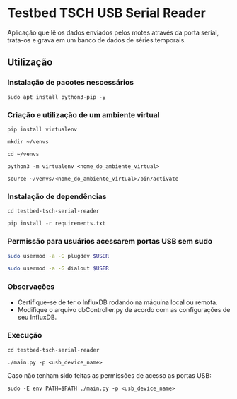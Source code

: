 # Testbed TSCH USB Serial Reader

Aplicação que lê os dados enviados pelos motes através da porta serial, trata-os e grava em um banco de dados de séries temporais.

## Utilização

### Instalação de pacotes nescessários

```
sudo apt install python3-pip -y
```

### Criação e utilização de um ambiente virtual

```
pip install virtualenv
```

```
mkdir ~/venvs
```

```
cd ~/venvs
```

```
python3 -m virtualenv <nome_do_ambiente_virtual>
```

```
source ~/venvs/<nome_do_ambiente_virtual>/bin/activate
```

### Instalação de dependências

```
cd testbed-tsch-serial-reader
```

```
pip install -r requirements.txt
```

### Permissão para usuários acessarem portas USB sem sudo

```bash
sudo usermod -a -G plugdev $USER
```

```bash
sudo usermod -a -G dialout $USER
```

### Observações

* Certifique-se de ter o InfluxDB rodando na máquina local ou remota.
* Modifique o arquivo dbController.py de acordo com as configurações de seu InfluxDB.

### Execução

```
cd testbed-tsch-serial-reader
```

```
./main.py -p <usb_device_name>
```

Caso não tenham sido feitas as permissões de acesso as portas USB:

```
sudo -E env PATH=$PATH ./main.py -p <usb_device_name>
```
